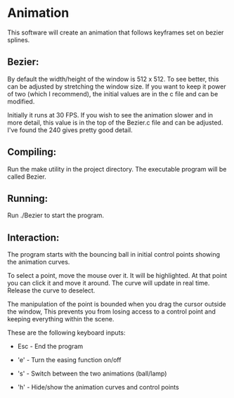 # Animation

This software will create an animation that follows keyframes set on bezier splines.

## Bezier:

By default the width/height of the window is 512 x 512. To see better, this can be adjusted by stretching the window size. If you want to keep it power of two (which I recommend), the initial values are in the c file and can be modified.

Initially it runs at 30 FPS. If you wish to see the animation slower and in more detail, this value is in the top of the Bezier.c file and can be adjusted. I've found the 240 gives pretty good detail.

## Compiling:

Run the make utility in the project directory. The executable program will be called Bezier.

## Running:

Run ./Bezier to start the program.

## Interaction:

The program starts with the bouncing ball in initial control points showing the animation curves.

To select a point, move the mouse over it. It will be highlighted. At that point you can click it and move it around. The curve will update in real time. Release the curve to deselect.

The manipulation of the point is bounded when you drag the cursor outside the window, This prevents you from losing access to a control point and keeping everything within the scene.

These are the following keyboard inputs:

- Esc	- End the program

- 'e'	- Turn the easing function on/off
	
- 's'	- Switch between the two animations (ball/lamp)

- 'h'	- Hide/show the animation curves and control points
